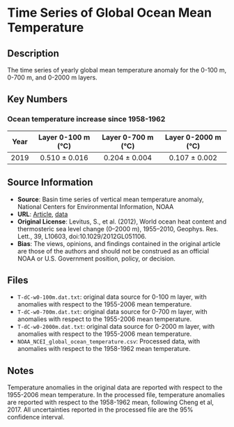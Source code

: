 
# Time Series of Global Ocean Mean Temperature

## Description
The time series of yearly global mean temperature anomaly for the 0-100 m, 0-700 m, and 0-2000 m layers. 

## Key Numbers

### Ocean temperature increase since 1958-1962
| Year |  Layer 0-100 m (&#8451;) | Layer 0-700 m (&#8451;) | Layer 0-2000 m (&#8451;) |
|:--:|:--:|:--:|:--:|
|2019| 0.510 &plusmn; 0.016 | 0.204 &plusmn; 0.004 | 0.107 &plusmn; 0.002 |

## Source Information

* **Source**: Basin time series of vertical mean temperature anomaly, National Centers for Environmental Information, NOAA
* **URL**: [Article](https://doi.org/10.1029/2012GL051106), [data](https://www.ncei.noaa.gov/access/global-ocean-heat-content/basin_avt_data.html)
* **Original License**: Levitus, S., et al. (2012), World ocean heat content and thermosteric sea level change (0–2000 m), 1955–2010, Geophys. Res. Lett., 39, L10603, doi:10.1029/2012GL051106.
* **Bias**: The views, opinions, and findings contained in the original  article are those of the authors and should not be construed as an official NOAA or U.S. Government position, policy, or decision.

## Files
* `T-dC-w0-100m.dat.txt`: original data source for 0-100 m layer, with anomalies with respect to the 1955-2006 mean temperature.
* `T-dC-w0-700m.dat.txt`: original data source for 0-700 m layer, with anomalies with respect to the 1955-2006 mean temperature.
* `T-dC-w0-2000m.dat.txt`: original data source for 0-2000 m layer, with anomalies with respect to the 1955-2006 mean temperature.
* `NOAA_NCEI_global_ocean_temperature.csv`: Processed data, with anomalies with respect to the 1958-1962 mean temperature. 

## Notes
Temperature anomalies in the original data are reported with respect to the 1955-2006 mean temperature. In the processed file, temperature anomalies are reported with respect to the 1958-1962 mean, following Cheng et al, 2017. All uncertainties reported in the processed file are the 95% confidence interval.
